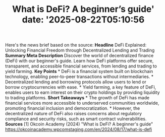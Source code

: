 ﻿---
title: "What is DeFi? A beginner’s guide'
date: '2025-08-22T05:10:56"
category: "Markets"
summary: ""
slug: "what is defi a beginners guide"
source_urls:
  - "https://okcoinacademy.wpcomstaging.com/en/2024/08/17/what-is-defi"
seo:
  title: "What is DeFi? A beginner’s guide | Hash n Hedge'
  description: '"
  keywords: ["news", "markets", "brief"]
---
Here's the news brief based on the source:  **Headline** DeFi Explained: Unlocking Financial Freedom through Decentralized Lending and Trading  **Summary Meta Description** Discover the world of decentralized finance (DeFi) with our beginner's guide. Learn how DeFi platforms offer secure, transparent, and accessible financial services, from lending and trading to yield farming.  **Key Points**  * DeFi is a financial system built on blockchain technology, enabling peer-to-peer transactions without intermediaries. * Decentralized lending and borrowing protocols allow users to lend or borrow cryptocurrencies with ease. * Yield farming, a key feature of DeFi, enables users to earn interest on their crypto holdings by providing liquidity to trading platforms.  **Short Takeaways**  * The growth of DeFi has made financial services more accessible to underserved communities worldwide, promoting financial inclusion and democratization. * However, the decentralized nature of DeFi also raises concerns about regulatory compliance and security risks, such as smart contract vulnerabilities.  **Sources** [1] Okcoin Academy (2024) "What is DeFi? A beginner's guide" https://okcoinacademy.wpcomstaging.com/en/2024/08/17/what-is-defi 
